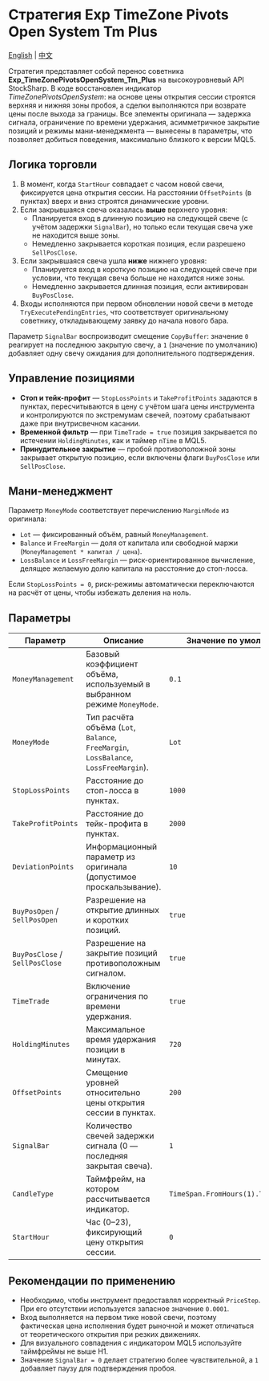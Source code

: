 # Стратегия Exp TimeZone Pivots Open System Tm Plus
[English](README.md) | [中文](README_cn.md)

Стратегия представляет собой перенос советника **Exp_TimeZonePivotsOpenSystem_Tm_Plus** на высокоуровневый API StockSharp. В коде восстановлен индикатор *TimeZonePivotsOpenSystem*: на основе цены открытия сессии строятся верхняя и нижняя зоны пробоя, а сделки выполняются при возврате цены после выхода за границы. Все элементы оригинала — задержка сигнала, ограничение по времени удержания, асимметричное закрытие позиций и режимы мани-менеджмента — вынесены в параметры, что позволяет добиться поведения, максимально близкого к версии MQL5.

## Логика торговли

1. В момент, когда `StartHour` совпадает с часом новой свечи, фиксируется цена открытия сессии. На расстоянии `OffsetPoints` (в пунктах) вверх и вниз строятся динамические уровни.
2. Если закрывшаяся свеча оказалась **выше** верхнего уровня:
   - Планируется вход в длинную позицию на следующей свече (с учётом задержки `SignalBar`), но только если текущая свеча уже не находится выше зоны.
   - Немедленно закрывается короткая позиция, если разрешено `SellPosClose`.
3. Если закрывшаяся свеча ушла **ниже** нижнего уровня:
   - Планируется вход в короткую позицию на следующей свече при условии, что текущая свеча больше не находится ниже зоны.
   - Немедленно закрывается длинная позиция, если активирован `BuyPosClose`.
4. Входы исполняются при первом обновлении новой свечи в методе `TryExecutePendingEntries`, что соответствует оригинальному советнику, откладывающему заявку до начала нового бара.

Параметр `SignalBar` воспроизводит смещение `CopyBuffer`: значение `0` реагирует на последнюю закрытую свечу, а `1` (значение по умолчанию) добавляет одну свечу ожидания для дополнительного подтверждения.

## Управление позициями

* **Стоп и тейк-профит** — `StopLossPoints` и `TakeProfitPoints` задаются в пунктах, пересчитываются в цену с учётом шага цены инструмента и контролируются по экстремумам свечей, поэтому срабатывают даже при внутрисвечном касании.
* **Временной фильтр** — при `TimeTrade = true` позиция закрывается по истечении `HoldingMinutes`, как и таймер `nTime` в MQL5.
* **Принудительное закрытие** — пробой противоположной зоны закрывает открытую позицию, если включены флаги `BuyPosClose` или `SellPosClose`.

## Мани-менеджмент

Параметр `MoneyMode` соответствует перечислению `MarginMode` из оригинала:

- `Lot` — фиксированный объём, равный `MoneyManagement`.
- `Balance` и `FreeMargin` — доля от капитала или свободной маржи (`MoneyManagement * капитал / цена`).
- `LossBalance` и `LossFreeMargin` — риск-ориентированное вычисление, делящее желаемую долю капитала на расстояние до стоп-лосса.

Если `StopLossPoints = 0`, риск-режимы автоматически переключаются на расчёт от цены, чтобы избежать деления на ноль.

## Параметры

| Параметр | Описание | Значение по умолчанию |
|----------|----------|-----------------------|
| `MoneyManagement` | Базовый коэффициент объёма, используемый в выбранном режиме `MoneyMode`. | `0.1` |
| `MoneyMode` | Тип расчёта объёма (`Lot`, `Balance`, `FreeMargin`, `LossBalance`, `LossFreeMargin`). | `Lot` |
| `StopLossPoints` | Расстояние до стоп-лосса в пунктах. | `1000` |
| `TakeProfitPoints` | Расстояние до тейк-профита в пунктах. | `2000` |
| `DeviationPoints` | Информационный параметр из оригинала (допустимое проскальзывание). | `10` |
| `BuyPosOpen` / `SellPosOpen` | Разрешение на открытие длинных и коротких позиций. | `true` |
| `BuyPosClose` / `SellPosClose` | Разрешение на закрытие позиций противоположным сигналом. | `true` |
| `TimeTrade` | Включение ограничения по времени удержания. | `true` |
| `HoldingMinutes` | Максимальное время удержания позиции в минутах. | `720` |
| `OffsetPoints` | Смещение уровней относительно цены открытия сессии в пунктах. | `200` |
| `SignalBar` | Количество свечей задержки сигнала (0 — последняя закрытая свеча). | `1` |
| `CandleType` | Таймфрейм, на котором рассчитывается индикатор. | `TimeSpan.FromHours(1).TimeFrame()` |
| `StartHour` | Час (0–23), фиксирующий цену открытия сессии. | `0` |

## Рекомендации по применению

- Необходимо, чтобы инструмент предоставлял корректный `PriceStep`. При его отсутствии используется запасное значение `0.0001`.
- Вход выполняется на первом тике новой свечи, поэтому фактическая цена исполнения будет рыночной и может отличаться от теоретического открытия при резких движениях.
- Для визуального совпадения с индикатором MQL5 используйте таймфреймы не выше H1.
- Значение `SignalBar = 0` делает стратегию более чувствительной, а `1` добавляет паузу для подтверждения пробоя.


